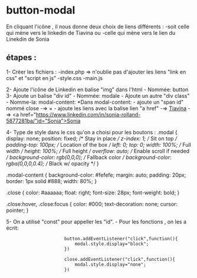 # button-modal
En cliquant l'icône , il nous donne deux choix de liens différents :
-soit celle qui mène vers le linkedin de Tiavina 
ou
-celle qui mène vers le lien du Linekdin de Sonia 

## étapes : 
1- Créer les fichiers : -index.php => n'oublie pas d'ajouter les liens "link en css" et "script en js" 
                        -style.css
                        -main.js
                        
2- Ajoute l'icône de Linkedin en balise "img" dans l'html
      - Nommée: button
3- Ajoute un balise "div id"
      - Nommée: modale
    - Ajoute un autre "div class" 
      - Nomme-la: modal-content:
        *Dans modal-content: - ajoute un "span id" nommé close
                              -=> <span id="close" class="close">&times;</span>
                           - ajoute les liens avec la balise lien "a href"
                              -=> <a href="https://www.linkedin.com/in/natacha-ralandison-731b47183/" id="Tiavina">Tiavina</a>
                              -=> <a href="https://www.linkedin.com/in/sonia-rolland-5877281ba/"id="Sonia">Sonia</a>
                              
4- Type de style dans le css qu'on a choisi pour les boutons :
.modal {
    display: none;
    position: fixed; /* Stay in place */
  z-index: 1; /* Sit on top */
  padding-top: 100px; /* Location of the box */
  left: 0;
  top: 0;
  width: 100%; /* Full width */
  height: 100%; /* Full height */
  overflow: auto; /* Enable scroll if needed */
  background-color: rgb(0,0,0); /* Fallback color */
  background-color: rgba(0,0,0,0.4); /* Black w/ opacity */
}

.modal-content {
    background-color: #fefefe;
    margin: auto;
    padding: 20px;
    border: 1px solid #888;
    width: 80%;
}

.close {
    color: #aaaaaa;
    float: right;
    font-size: 28px;
    font-weight: bold;
  }
  
  .close:hover,
  .close:focus {
    color: #000;
    text-decoration: none;
    cursor: pointer;
}   

5- On a utilisé "const" pour appeller les "id".
    - Pour les fonctions , on les a écrit: 

                          button.addEventListener("click",function(){
                              modal.style.display="block";
                          })

                          close.addEventListener("click",function(){
                              modal.style.display="none";
                          })

                              

